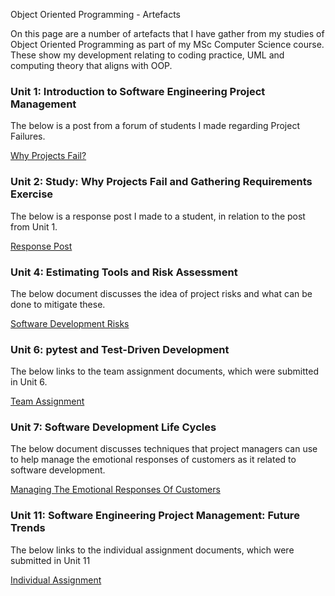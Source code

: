 Object Oriented Programming - Artefacts 

On this page are a number of artefacts that I have gather from my studies of Object Oriented Programming as part of my MSc Computer Science course. These show my development relating to coding practice, UML and computing theory that aligns with OOP.


### Unit 1: Introduction to Software Engineering Project Management 

The below is a post from a forum of students I made regarding Project Failures.

[Why Projects Fail?](/pdf/project_failure_study.pdf)


### Unit 2: Study: Why Projects Fail and Gathering Requirements Exercise

The below is a response post I made to a student, in relation to the post from Unit 1.

[Response Post](/pdf/response_post.pdf)


### Unit 4: Estimating Tools and Risk Assessment

The below document discusses the idea of project risks and what can be done to mitigate these.

[Software Development Risks](/pdf/software_development_risks.pdf)


### Unit 6: pytest and Test-Driven Development

The below links to the team assignment documents, which were submitted in Unit 6.

[Team Assignment](/team_assignment.md)


### Unit 7: Software Development Life Cycles

The below document discusses techniques that project managers can use to help manage the emotional responses of customers as it related to software development.

[Managing The Emotional Responses Of Customers](/pdf/emotional_response_customer.pdf)

### Unit 11: Software Engineering Project Management: Future Trends

The below links to the individual assignment documents, which were submitted in Unit 11

[Individual Assignment](/individual_assignment.md)



